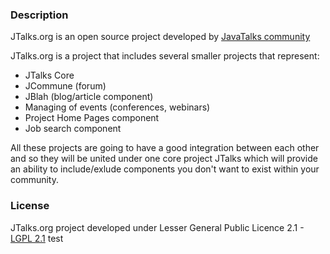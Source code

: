 ### Description

JTalks.org is an open source project developed by [JavaTalks community](http://jtalks.org)

JTalks.org is a project that includes several smaller projects that represent:

* JTalks Core
* JCommune (forum)
* JBlah (blog/article component)
* Managing of events (conferences, webinars)
* Project Home Pages component
* Job search component

All these projects are going to have a good integration between each other and so they will 
be united under one core project JTalks which will provide an ability to include/exlude components you don't want to exist within your community.

### License

JTalks.org project developed under Lesser General Public Licence 2.1 - [LGPL 2.1](http://www.gnu.org/licenses/lgpl-2.1.html)
test 

